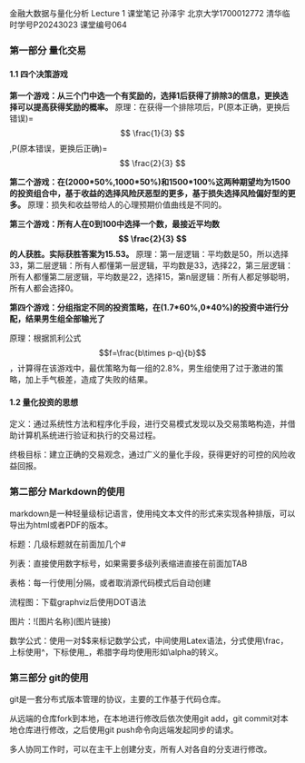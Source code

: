 金融大数据与量化分析 Lecture 1
课堂笔记
孙泽宇 北京大学1700012772 清华临时学号P20243023 课堂编号064

### 第一部分 量化交易
#### 1.1 四个决策游戏
**第一个游戏：从三个门中选一个有奖励的，选择1后获得了排除3的信息，更换选择可以提高获得奖励的概率。**
原理：在获得一个排除项后，P(原本正确，更换后错误)=$$ \frac{1}{3} $$,P(原本错误，更换后正确)=$$ \frac{2}{3} $$

**第二个游戏：在(2000\*50%,1000\*50%)和1500\*100%这两种期望均为1500的投资组合中，基于收益的选择风险厌恶型的更多，基于损失选择风险偏好型的更多。**
原理：损失和收益带给人的心理预期价值曲线是不同的。

**第三个游戏：所有人在0到100中选择一个数，最接近平均数$$ \frac{2}{3} $$的人获胜。实际获胜答案为15.53。**
原理：第一层逻辑：平均数是50，所以选择33，第二层逻辑：所有人都懂第一层逻辑，平均数是33，选择22，第三层逻辑：所有人都懂第二层逻辑，平均数是22，选择15，第n层逻辑：所有人都足够聪明，所有人都会选择0。

**第四个游戏：分组指定不同的投资策略，在(1.7\*60%,0\*40%)的投资中进行分配，结果男生组全部输光了**

原理：根据凯利公式$$f=\frac{b\times p-q}{b}$$，计算得在该游戏中，最优策略为每一组的2.8%，男生组使用了过于激进的策略，加上手气极差，造成了失败的结果。

#### 1.2 量化投资的思想 ####

定义：通过系统性方法和程序化手段，进行交易模式发现以及交易策略构造，并借助计算机系统进行验证和执行的交易过程。

终极目标：建立正确的交易观念，通过广义的量化手段，获得更好的可控的风险收益回报。

### 第二部分 Markdown的使用

markdown是一种轻量级标记语言，使用纯文本文件的形式来实现各种排版，可以导出为html或者PDF的版本。

标题：几级标题就在前面加几个#

列表：直接使用数字标号，如果需要多级列表缩进直接在前面加TAB

表格：每一行使用|分隔，或者取消源代码模式后自动创建

流程图：下载graphviz后使用DOT语法

图片：![图片名称\]\(图片链接\)

数学公式：使用一对\$\$来标记数学公式，中间使用Latex语法，分式使用\\frac，上标使用^，下标使用_，希腊字母均使用形如\\alpha的转义。

### 第三部分 git的使用

git是一套分布式版本管理的协议，主要的工作基于代码仓库。

从远端的仓库fork到本地，在本地进行修改后依次使用git add，git commit对本地仓库进行修改，之后使用git push命令向远端发起同步的请求。

多人协同工作时，可以在主干上创建分支，所有人对各自的分支进行修改。


